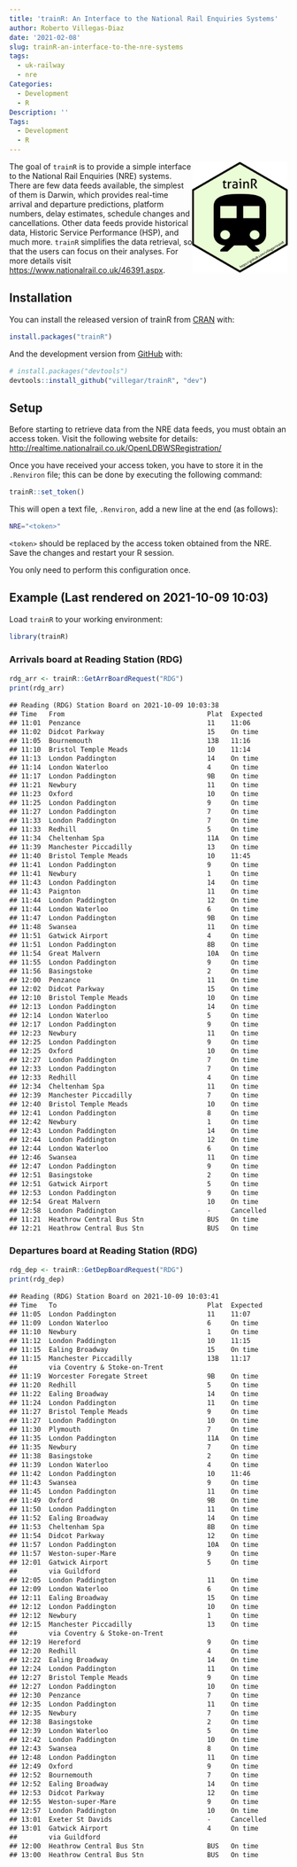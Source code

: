 ```yaml
---
title: 'trainR: An Interface to the National Rail Enquiries Systems'
author: Roberto Villegas-Diaz
date: '2021-02-08'
slug: trainR-an-interface-to-the-nre-systems
tags:
  - uk-railway
  - nre
Categories:
  - Development
  - R
Description: ''
Tags:
  - Development
  - R
---
```


<img src="https://raw.githubusercontent.com/villegar/trainR/main/inst/images/logo.png" alt="logo" align="right" height=200px/>

The goal of `trainR` is to provide a simple interface to the 
National Rail Enquiries (NRE) systems. There are few data feeds 
available, the simplest of them is Darwin, which provides real-time 
arrival and departure predictions, platform numbers, delay estimates, 
schedule changes and cancellations. Other data feeds provide historical 
data, Historic Service Performance (HSP), and much more. `trainR` 
simplifies the data retrieval, so that the users can focus on their 
analyses. For more details visit 
https://www.nationalrail.co.uk/46391.aspx.

## Installation

You can install the released version of trainR from [CRAN](https://CRAN.R-project.org) with:

``` r
install.packages("trainR")
```

And the development version from [GitHub](https://github.com/) with:

``` r
# install.packages("devtools")
devtools::install_github("villegar/trainR", "dev")
```

## Setup
Before starting to retrieve data from the NRE data feeds, you must obtain an access token. 
Visit the following website for details: http://realtime.nationalrail.co.uk/OpenLDBWSRegistration/

Once you have received your access token, you have to store it in the `.Renviron` file; this can be 
done by executing the following command:


```r
trainR::set_token()
```

This will open a text file, `.Renviron`, add a new line at the end (as follows):

```bash
NRE="<token>"
```

`<token>` should be replaced by the access token obtained from the NRE. Save the changes and restart 
your R session.

You only need to perform this configuration once.

## Example (Last rendered on 2021-10-09 10:03)

Load `trainR` to your working environment:

```r
library(trainR)
```

### Arrivals board at Reading Station (RDG)


```r
rdg_arr <- trainR::GetArrBoardRequest("RDG")
print(rdg_arr)
```

```
## Reading (RDG) Station Board on 2021-10-09 10:03:38
## Time   From                                    Plat  Expected
## 11:01  Penzance                                11    11:06
## 11:02  Didcot Parkway                          15    On time
## 11:05  Bournemouth                             13B   11:16
## 11:10  Bristol Temple Meads                    10    11:14
## 11:13  London Paddington                       14    On time
## 11:14  London Waterloo                         4     On time
## 11:17  London Paddington                       9B    On time
## 11:21  Newbury                                 11    On time
## 11:23  Oxford                                  10    On time
## 11:25  London Paddington                       9     On time
## 11:27  London Paddington                       7     On time
## 11:33  London Paddington                       7     On time
## 11:33  Redhill                                 5     On time
## 11:34  Cheltenham Spa                          11A   On time
## 11:39  Manchester Piccadilly                   13    On time
## 11:40  Bristol Temple Meads                    10    11:45
## 11:41  London Paddington                       9     On time
## 11:41  Newbury                                 1     On time
## 11:43  London Paddington                       14    On time
## 11:43  Paignton                                11    On time
## 11:44  London Paddington                       12    On time
## 11:44  London Waterloo                         6     On time
## 11:47  London Paddington                       9B    On time
## 11:48  Swansea                                 11    On time
## 11:51  Gatwick Airport                         4     On time
## 11:51  London Paddington                       8B    On time
## 11:54  Great Malvern                           10A   On time
## 11:55  London Paddington                       9     On time
## 11:56  Basingstoke                             2     On time
## 12:00  Penzance                                11    On time
## 12:02  Didcot Parkway                          15    On time
## 12:10  Bristol Temple Meads                    10    On time
## 12:13  London Paddington                       14    On time
## 12:14  London Waterloo                         5     On time
## 12:17  London Paddington                       9     On time
## 12:23  Newbury                                 11    On time
## 12:25  London Paddington                       9     On time
## 12:25  Oxford                                  10    On time
## 12:27  London Paddington                       7     On time
## 12:33  London Paddington                       7     On time
## 12:33  Redhill                                 4     On time
## 12:34  Cheltenham Spa                          11    On time
## 12:39  Manchester Piccadilly                   7     On time
## 12:40  Bristol Temple Meads                    10    On time
## 12:41  London Paddington                       8     On time
## 12:42  Newbury                                 1     On time
## 12:43  London Paddington                       14    On time
## 12:44  London Paddington                       12    On time
## 12:44  London Waterloo                         6     On time
## 12:46  Swansea                                 11    On time
## 12:47  London Paddington                       9     On time
## 12:51  Basingstoke                             2     On time
## 12:51  Gatwick Airport                         5     On time
## 12:53  London Paddington                       9     On time
## 12:54  Great Malvern                           10    On time
## 12:58  London Paddington                       -     Cancelled
## 11:21  Heathrow Central Bus Stn                BUS   On time
## 12:21  Heathrow Central Bus Stn                BUS   On time
```

### Departures board at Reading Station (RDG)


```r
rdg_dep <- trainR::GetDepBoardRequest("RDG")
print(rdg_dep)
```

```
## Reading (RDG) Station Board on 2021-10-09 10:03:41
## Time   To                                      Plat  Expected
## 11:05  London Paddington                       11    11:07
## 11:09  London Waterloo                         6     On time
## 11:10  Newbury                                 1     On time
## 11:12  London Paddington                       10    11:15
## 11:15  Ealing Broadway                         15    On time
## 11:15  Manchester Piccadilly                   13B   11:17
##        via Coventry & Stoke-on-Trent           
## 11:19  Worcester Foregate Street               9B    On time
## 11:20  Redhill                                 5     On time
## 11:22  Ealing Broadway                         14    On time
## 11:24  London Paddington                       11    On time
## 11:27  Bristol Temple Meads                    9     On time
## 11:27  London Paddington                       10    On time
## 11:30  Plymouth                                7     On time
## 11:35  London Paddington                       11A   On time
## 11:35  Newbury                                 7     On time
## 11:38  Basingstoke                             2     On time
## 11:39  London Waterloo                         4     On time
## 11:42  London Paddington                       10    11:46
## 11:43  Swansea                                 9     On time
## 11:45  London Paddington                       11    On time
## 11:49  Oxford                                  9B    On time
## 11:50  London Paddington                       11    On time
## 11:52  Ealing Broadway                         14    On time
## 11:53  Cheltenham Spa                          8B    On time
## 11:54  Didcot Parkway                          12    On time
## 11:57  London Paddington                       10A   On time
## 11:57  Weston-super-Mare                       9     On time
## 12:01  Gatwick Airport                         5     On time
##        via Guildford                           
## 12:05  London Paddington                       11    On time
## 12:09  London Waterloo                         6     On time
## 12:11  Ealing Broadway                         15    On time
## 12:12  London Paddington                       10    On time
## 12:12  Newbury                                 1     On time
## 12:15  Manchester Piccadilly                   13    On time
##        via Coventry & Stoke-on-Trent           
## 12:19  Hereford                                9     On time
## 12:20  Redhill                                 4     On time
## 12:22  Ealing Broadway                         14    On time
## 12:24  London Paddington                       11    On time
## 12:27  Bristol Temple Meads                    9     On time
## 12:27  London Paddington                       10    On time
## 12:30  Penzance                                7     On time
## 12:35  London Paddington                       11    On time
## 12:35  Newbury                                 7     On time
## 12:38  Basingstoke                             2     On time
## 12:39  London Waterloo                         5     On time
## 12:42  London Paddington                       10    On time
## 12:43  Swansea                                 8     On time
## 12:48  London Paddington                       11    On time
## 12:49  Oxford                                  9     On time
## 12:52  Bournemouth                             7     On time
## 12:52  Ealing Broadway                         14    On time
## 12:53  Didcot Parkway                          12    On time
## 12:55  Weston-super-Mare                       9     On time
## 12:57  London Paddington                       10    On time
## 13:01  Exeter St Davids                        -     Cancelled
## 13:01  Gatwick Airport                         4     On time
##        via Guildford                           
## 12:00  Heathrow Central Bus Stn                BUS   On time
## 13:00  Heathrow Central Bus Stn                BUS   On time
```
